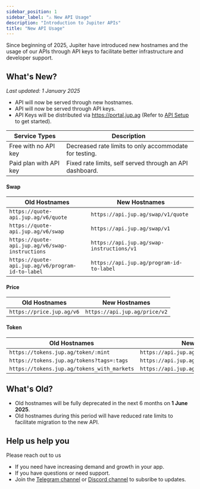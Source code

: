 ```yaml
---
sidebar_position: 1
sidebar_label: "⚠️ New API Usage"
description: "Introduction to Jupiter APIs"
title: "New API Usage"
---
```


<head>
    <title>API Usage</title>
    <meta name="twitter:card" content="summary" />
</head>

Since beginning of 2025, Jupiter have introduced new hostnames and the usage of our APIs through API keys to facilitate better infrastructure and developer support.

## What's New?

*Last updated: 1 January 2025*
- API will now be served through new hostnames.
- API will now be served through API keys.
- API Keys will be distributed via https://portal.jup.ag (Refer to [API Setup](./api-setup) to get started).

| Service Types | Description |
| --- | --- |
| Free with no API key | Decreased rate limits to only accommodate for testing. |
| Paid plan with API key | Fixed rate limits, self served through an API dashboard. |

#### Swap

| Old Hostnames | New Hostnames |
|---|---|
|`https://quote-api.jup.ag/v6/quote`|`https://api.jup.ag/swap/v1/quote`|
|`https://quote-api.jup.ag/v6/swap`|`https://api.jup.ag/swap/v1`|
|`https://quote-api.jup.ag/v6/swap-instructions`|`https://api.jup.ag/swap-instructions/v1`|
|`https://quote-api.jup.ag/v6/program-id-to-label`|`https://api.jup.ag/program-id-to-label`|

#### Price

| Old Hostnames | New Hostnames |
|---|---|
|`https://price.jup.ag/v6`|`https://api.jup.ag/price/v2`|

#### Token

| Old Hostnames | New Hostnames |
|---|---|
|`https://tokens.jup.ag/token/:mint`|`https://api.jup.ag/tokens/v1/token/:mint`|
|`https://tokens.jup.ag/tokens?tags=:tags`|`https://api.jup.ag/tokens/v1/tagged/:tag`|
|`https://tokens.jup.ag/tokens_with_markets`|`https://api.jup.ag/tokens/v1/mints/tradable`|

## What's Old?

- Old hostnames will be fully deprecated in the next 6 months on **1 June 2025**.
- Old hostnames during this period will have reduced rate limits to facilitate migration to the new API.

## Help us help you

Please reach out to us
- If you need have increasing demand and growth in your app.
- If you have questions or need support.
- Join the [Telegram channel](https://t.me/jup_dev) or [Discord channel](https://discord.com/channels/897540204506775583/1115543693005430854) to subsribe to updates.
